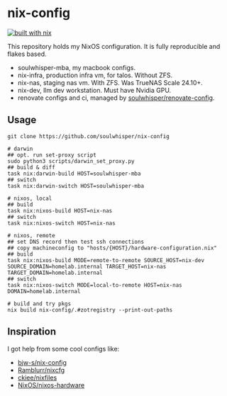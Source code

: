 # nix-config

[![built with nix](https://img.shields.io/badge/built_with_nix-blue?style=for-the-badge&logo=nixos&logoColor=white)](https://builtwithnix.org)

This repository holds my NixOS configuration. It is fully reproducible and flakes based.

- soulwhisper-mba, my macbook configs.
- nix-infra, production infra vm, for talos. Without ZFS.
- nix-nas, staging nas vm. With ZFS. Was TrueNAS Scale 24.10+.
- nix-dev, llm dev workstation. Must have Nvidia GPU.
- renovate configs and ci, managed by [soulwhisper/renovate-config](https://github.com/soulwhisper/renovate-config).

## Usage

```shell
git clone https://github.com/soulwhisper/nix-config

# darwin
## opt. run set-proxy script
sudo python3 scripts/darwin_set_proxy.py
## build & diff
task nix:darwin-build HOST=soulwhisper-mba
## switch
task nix:darwin-switch HOST=soulwhisper-mba

# nixos, local
## build
task nix:nixos-build HOST=nix-nas
## switch
task nix:nixos-switch HOST=nix-nas

# nixos, remote
## set DNS record then test ssh connections
## copy machineconfig to "hosts/{HOST}/hardware-configuration.nix"
## build
task nix:nixos-build MODE=remote-to-remote SOURCE_HOST=nix-dev SOURCE_DOMAIN=homelab.internal TARGET_HOST=nix-nas TARGET_DOMAIN=homelab.internal
## switch
task nix:nixos-switch MODE=local-to-remote HOST=nix-nas DOMAIN=homelab.internal

# build and try pkgs
nix build nix-config/.#zotregistry --print-out-paths
```

## Inspiration

I got help from some cool configs like:

- [bjw-s/nix-config](https://github.com/bjw-s/nix-config)
- [Ramblurr/nixcfg](https://github.com/Ramblurr/nixcfg)
- [ckiee/nixfiles](https://github.com/ckiee/nixfiles)
- [NixOS/nixos-hardware](https://github.com/NixOS/nixos-hardware)
